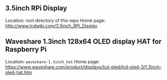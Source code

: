 ## 3.5inch RPi Display
Location: root directory of this repo
Home page: http://www.lcdwiki.com/3.5inch_RPi_Display

## Waveshare 1.3inch 128x64 OLED display HAT for Raspberry Pi
Location: `waveshare-1.3inch_hat`
Home page: https://www.waveshare.com/product/displays/lcd-oled/lcd-oled-3/1.3inch-oled-hat.htm